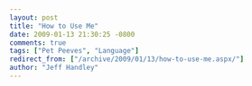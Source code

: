 ```yaml
---
layout: post
title: "How to Use Me"
date: 2009-01-13 21:30:25 -0800
comments: true
tags: ["Pet Peeves", "Language"]
redirect_from: ["/archive/2009/01/13/how-to-use-me.aspx/"]
author: "Jeff Handley"
---
```


